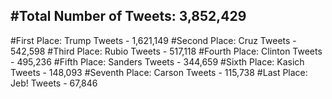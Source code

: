 #Total Number of Tweets: 3,852,429 
---
#First Place: Trump Tweets - 1,621,149
#Second Place: Cruz Tweets - 542,598
#Third Place: Rubio Tweets - 517,118
#Fourth Place: Clinton Tweets - 495,236
#Fifth Place: Sanders Tweets - 344,659
#Sixth Place: Kasich Tweets - 148,093
#Seventh Place: Carson Tweets - 115,738
#Last Place: Jeb! Tweets - 67,846
